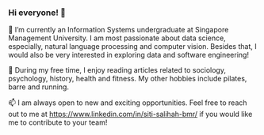 ### Hi everyone! 👋

🔭 I’m currently an Information Systems undergraduate at Singapore Management University. I am most passionate about data science, especially, natural language processing and computer vision. Besides that, I would also be very interested in exploring data and software engineering!

🌱 During my free time, I enjoy reading articles related to sociology, psychology, history, health and fitness. My other hobbies include pilates, barre and running. 

📫 I am always open to new and exciting opportunities. Feel free to reach out to me at https://www.linkedin.com/in/siti-salihah-bmr/ if you would like me to contribute to your team!

<!--
**salihah-rilvan/salihah-rilvan** is a ✨ _special_ ✨ repository because its `README.md` (this file) appears on your GitHub profile.

Here are some ideas to get you started:

- 🔭 I’m currently working on ...
- 🌱 I’m currently learning ...
- 👯 I’m looking to collaborate on ...
- 🤔 I’m looking for help with ...
- 💬 Ask me about ...
- 📫 How to reach me: ...
- 😄 Pronouns: ...
- ⚡ Fun fact: ...
-->
